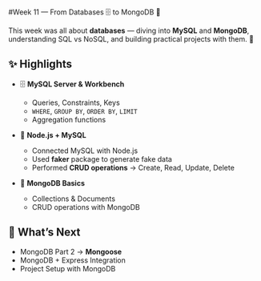 #Week 11 — From Databases 🗄️ to MongoDB 📂  

This week was all about **databases** — diving into **MySQL** and **MongoDB**, understanding SQL vs NoSQL, and building practical projects with them. 🚀  

## ✨ Highlights  

- 🗄️ **MySQL Server & Workbench**  
  - Queries, Constraints, Keys  
  - `WHERE`, `GROUP BY`, `ORDER BY`, `LIMIT`  
  - Aggregation functions  

- 🔗 **Node.js + MySQL**  
  - Connected MySQL with Node.js  
  - Used **faker** package to generate fake data  
  - Performed **CRUD operations** → Create, Read, Update, Delete  

- 📂 **MongoDB Basics**  
  - Collections & Documents  
  - CRUD operations with MongoDB  

## 🚧 What’s Next  
- MongoDB Part 2 → **Mongoose**  
- MongoDB + Express Integration  
- Project Setup with MongoDB